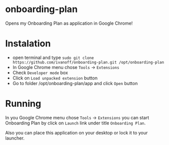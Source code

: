 # onboarding-plan

Opens my Onboarding Plan as application in Google Chrome!

# Instalation

- open terminal and type `sudo git clone https://github.com/ivanoff/onboarding-plan.git /opt/onboarding-plan`
- In Google Chrome menu chose `Tools` -> `Extensions`
- Check `Developer mode` box
- Click on `Load unpacked extension` button
- Go to folder /opt/onboarding-plan/app and click `Open` button

# Running

In you Google Chrome menu chose `Tools` -> `Extensions` you can start Onboarding Plan by click on `Launch` link under title `Onboarding Plan`.

Also you can place this application on your desktop or lock it to your launcher.